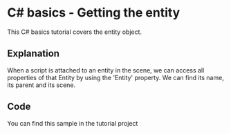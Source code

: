 # C# basics - Getting the entity 
This C# basics tutorial covers the entity object.

## Explanation
When a script is attached to an entity in the scene, we can access all properties of that Entity by using the 'Entity' property. We can find its name, its parent and its scene.

## Code
You can find this sample in the tutorial project 
<source>
